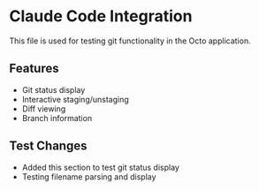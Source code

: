 # Claude Code Integration

This file is used for testing git functionality in the Octo application.

## Features
- Git status display
- Interactive staging/unstaging  
- Diff viewing
- Branch information

## Test Changes
- Added this section to test git status display
- Testing filename parsing and display